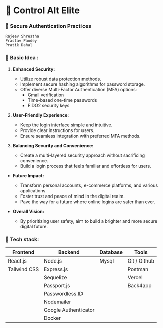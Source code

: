 ﻿# 💪 Control Alt Elite

### 🔐 Secure Authentication Practices

    Rajeev Shrestha
    Prastav Pandey
    Pratik Dahal

### 🤔 Basic Idea :

1. **Enhanced Security:**

   - Utilize robust data protection methods.
   - Implement secure hashing algorithms for password storage.
   - Offer diverse Multi-Factor Authentication (MFA) options:
     - Gmail verification
     - Time-based one-time passwords
     - FIDO2 security keys

2. **User-Friendly Experience:**

   - Keep the login interface simple and intuitive.
   - Provide clear instructions for users.
   - Ensure seamless integration with preferred MFA methods.

3. **Balancing Security and Convenience:**
   - Create a multi-layered security approach without sacrificing convenience.
   - Build a login process that feels familiar and effortless for users.

- **Future Impact:**

  - Transform personal accounts, e-commerce platforms, and various applications.
  - Foster trust and peace of mind in the digital realm.
  - Pave the way for a future where online logins are safer than ever.

- **Overall Vision:**
  - By prioritizing user safety, aim to build a brighter and more secure digital future.

### 🍔 Tech stack:

| **Frontend** | **Backend**          | **Database** | **Tools**    |
| ------------ | -------------------- | ------------ | ------------ |
| React.js     | Node.js              | Mysql        | Git / Github |
| Tailwind CSS | Express.js           |              | Postman      |
|              | Sequelize            |              | Vercel       |
|              | Passport.js          |              | Back4app     |
|              | Passwordless.ID      |              |              |
|              | Nodemailer           |              |              |
|              | Google Authenticator |              |              |
|              | Docker               |              |              |
